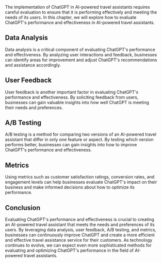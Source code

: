 
The implementation of ChatGPT in AI-powered travel assistants requires careful evaluation to ensure that it is performing effectively and meeting the needs of its users. In this chapter, we will explore how to evaluate ChatGPT's performance and effectiveness in AI-powered travel assistants.

Data Analysis
-------------

Data analysis is a critical component of evaluating ChatGPT's performance and effectiveness. By analyzing user interactions and feedback, businesses can identify areas for improvement and adjust ChatGPT's recommendations and assistance accordingly.

User Feedback
-------------

User feedback is another important factor in evaluating ChatGPT's performance and effectiveness. By soliciting feedback from users, businesses can gain valuable insights into how well ChatGPT is meeting their needs and preferences.

A/B Testing
-----------

A/B testing is a method for comparing two versions of an AI-powered travel assistant that differ in only one feature or aspect. By testing which version performs better, businesses can gain insights into how to improve ChatGPT's performance and effectiveness.

Metrics
-------

Using metrics such as customer satisfaction ratings, conversion rates, and engagement levels can help businesses evaluate ChatGPT's impact on their business and make informed decisions about how to optimize its performance.

Conclusion
----------

Evaluating ChatGPT's performance and effectiveness is crucial to creating an AI-powered travel assistant that meets the needs and preferences of its users. By leveraging data analysis, user feedback, A/B testing, and metrics, businesses can continuously improve ChatGPT and create a more efficient and effective travel assistance service for their customers. As technology continues to evolve, we can expect even more sophisticated methods for evaluating and optimizing ChatGPT's performance in the field of AI-powered travel assistants.

